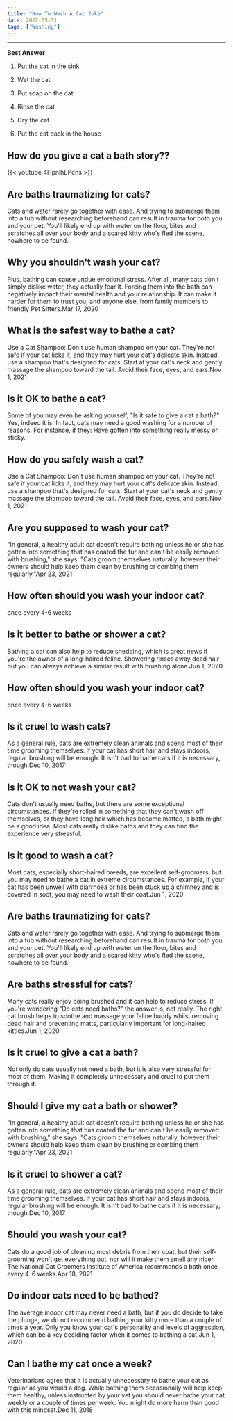 ```yaml
---
title: "How To Wash A Cat Joke"
date: 2022-05-31
tags: ["Washing"]
---
```


---
**Best Answer**


1. Put the cat in the sink

2. Wet the cat

3. Put soap on the cat

4. Rinse the cat

5. Dry the cat

6. Put the cat back in the house

## How do you give a cat a bath story??

{{< youtube 4HpnlhEPchs >}}

## Are baths traumatizing for cats?
Cats and water rarely go together with ease. And trying to submerge them into a tub without researching beforehand can result in trauma for both you and your pet. You'll likely end up with water on the floor, bites and scratches all over your body and a scared kitty who's fled the scene, nowhere to be found.

## Why you shouldn't wash your cat?
Plus, bathing can cause undue emotional stress. After all, many cats don't simply dislike water, they actually fear it. Forcing them into the bath can negatively impact their mental health and your relationship. It can make it harder for them to trust you, and anyone else, from family members to friendly Pet Sitters.Mar 17, 2020

## What is the safest way to bathe a cat?
Use a Cat Shampoo: Don't use human shampoo on your cat. They're not safe if your cat licks it, and they may hurt your cat's delicate skin. Instead, use a shampoo that's designed for cats. Start at your cat's neck and gently massage the shampoo toward the tail. Avoid their face, eyes, and ears.Nov 1, 2021

## Is it OK to bathe a cat?
Some of you may even be asking yourself, "Is it safe to give a cat a bath?" Yes, indeed it is. In fact, cats may need a good washing for a number of reasons. For instance, if they: Have gotten into something really messy or sticky.

## How do you safely wash a cat?
Use a Cat Shampoo: Don't use human shampoo on your cat. They're not safe if your cat licks it, and they may hurt your cat's delicate skin. Instead, use a shampoo that's designed for cats. Start at your cat's neck and gently massage the shampoo toward the tail. Avoid their face, eyes, and ears.Nov 1, 2021

## Are you supposed to wash your cat?
"In general, a healthy adult cat doesn't require bathing unless he or she has gotten into something that has coated the fur and can't be easily removed with brushing," she says. "Cats groom themselves naturally, however their owners should help keep them clean by brushing or combing them regularly."Apr 23, 2021

## How often should you wash your indoor cat?
once every 4-6 weeks

## Is it better to bathe or shower a cat?
Bathing a cat can also help to reduce shedding, which is great news if you're the owner of a long-haired feline. Showering rinses away dead hair but you can always achieve a similar result with brushing alone.Jun 1, 2020

## How often should you wash your indoor cat?
once every 4-6 weeks

## Is it cruel to wash cats?
As a general rule, cats are extremely clean animals and spend most of their time grooming themselves. If your cat has short hair and stays indoors, regular brushing will be enough. It isn't bad to bathe cats if it is necessary, though.Dec 10, 2017

## Is it OK to not wash your cat?
Cats don't usually need baths, but there are some exceptional circumstances. If they're rolled in something that they can't wash off themselves, or they have long hair which has become matted, a bath might be a good idea. Most cats really dislike baths and they can find the experience very stressful.

## Is it good to wash a cat?
Most cats, especially short-haired breeds, are excellent self-groomers, but you may need to bathe a cat in extreme circumstances. For example, if your cat has been unwell with diarrhoea or has been stuck up a chimney and is covered in soot, you may need to wash their coat.Jun 1, 2020

## Are baths traumatizing for cats?
Cats and water rarely go together with ease. And trying to submerge them into a tub without researching beforehand can result in trauma for both you and your pet. You'll likely end up with water on the floor, bites and scratches all over your body and a scared kitty who's fled the scene, nowhere to be found.

## Are baths stressful for cats?
Many cats really enjoy being brushed and it can help to reduce stress. If you're wondering “Do cats need baths?” the answer is, not really. The right cat brush helps to soothe and massage your feline buddy whilst removing dead hair and preventing matts, particularly important for long-haired kitties.Jun 1, 2020

## Is it cruel to give a cat a bath?
Not only do cats usually not need a bath, but it is also very stressful for most of them. Making it completely unnecessary and cruel to put them through it.

## Should I give my cat a bath or shower?
"In general, a healthy adult cat doesn't require bathing unless he or she has gotten into something that has coated the fur and can't be easily removed with brushing," she says. "Cats groom themselves naturally, however their owners should help keep them clean by brushing or combing them regularly."Apr 23, 2021

## Is it cruel to shower a cat?
As a general rule, cats are extremely clean animals and spend most of their time grooming themselves. If your cat has short hair and stays indoors, regular brushing will be enough. It isn't bad to bathe cats if it is necessary, though.Dec 10, 2017

## Should you wash your cat?
Cats do a good job of cleaning most debris from their coat, but their self-grooming won't get everything out, nor will it make them smell any nicer. The National Cat Groomers Institute of America recommends a bath once every 4-6 weeks.Apr 18, 2021

## Do indoor cats need to be bathed?
The average indoor cat may never need a bath, but if you do decide to take the plunge, we do not recommend bathing your kitty more than a couple of times a year. Only you know your cat's personality and levels of aggression, which can be a key deciding factor when it comes to bathing a cat.Jun 1, 2020

## Can I bathe my cat once a week?
Veterinarians agree that it is actually unnecessary to bathe your cat as regular as you would a dog. While bathing them occasionally will help keep them healthy, unless instructed by your vet you should never bathe your cat weekly or a couple of times per week. You might do more harm than good with this mindset.Dec 11, 2018

